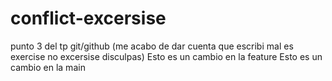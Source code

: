 # conflict-excersise
punto 3 del tp git/github (me acabo de dar cuenta que escribi mal es exercise no excersise disculpas)
Esto es un cambio en la feature
Esto es un cambio en la main 
